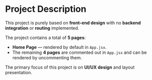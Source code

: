 # Project Description

This project is purely based on **front-end design** with no **backend integration** or **routing** implemented.

The project contains a total of **5 pages**:
- **Home Page** — rendered by default in `App.jsx`.
- The remaining **4 pages** are commented out in `App.jsx` and can be rendered by uncommenting them.

The primary focus of this project is on **UI/UX design** and layout presentation.
